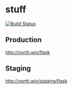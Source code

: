 # stuff
[![Build Status](https://travis-ci.org/nortti/stuff.svg?branch=master)](https://travis-ci.org/nortti/stuff)

## Production
http://nortti.win/flask

## Staging
http://nortti.win/staging/flask

